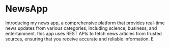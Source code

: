 # NewsApp
Introducing my news app, a comprehensive platform that provides real-time news updates from various categories, including science, business, and entertainment. this app uses REST APIs to fetch news articles from trusted sources, ensuring that you receive accurate and reliable information. E

